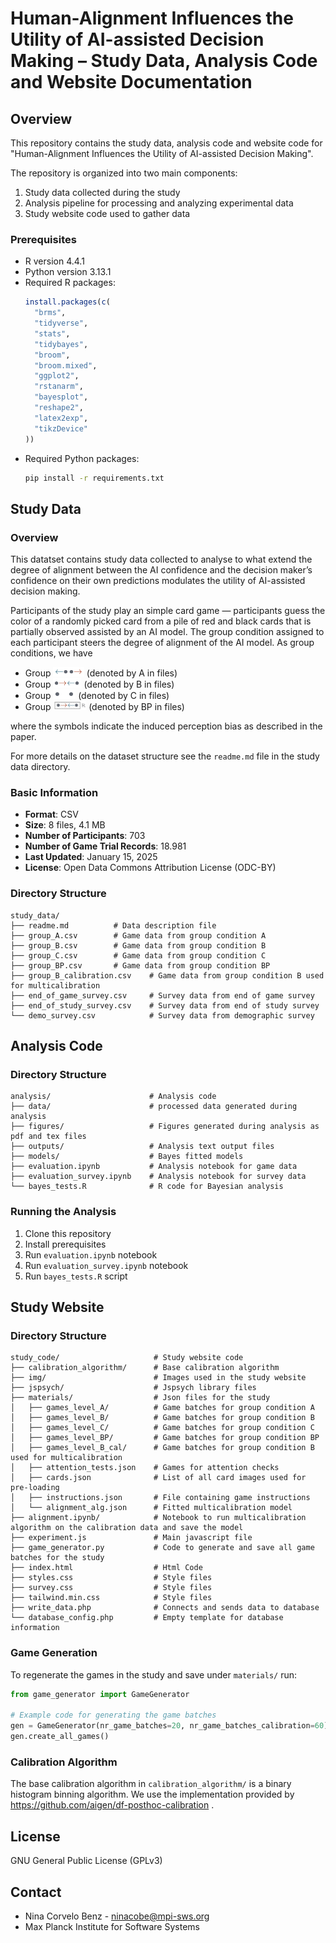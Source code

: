 # Human-Alignment Influences the Utility of AI-assisted Decision Making – Study Data, Analysis Code and Website Documentation

## Overview
This repository contains the study data, analysis code and website code for "Human-Alignment Influences the Utility of AI-assisted Decision Making".
 <!-- published in PNAS ([DOI link]).  -->
The repository is organized into two main components:
1. Study data collected during the study
2. Analysis pipeline for processing and analyzing experimental data
3. Study website code used to gather data


### Prerequisites
- R version 4.4.1
- Python version 3.13.1
- Required R packages:
  ```r
  install.packages(c(
    "brms",
    "tidyverse",
    "stats",
    "tidybayes",
    "broom",
    "broom.mixed",
    "ggplot2",
    "rstanarm",
    "bayesplot",
    "reshape2",
    "latex2exp",
    "tikzDevice"
  ))
  ```
- Required Python packages:
  ```bash
  pip install -r requirements.txt
  ```

## Study Data

### Overview
This datatset contains study data collected to analyse to what extend the degree of alignment between
the AI confidence and the decision
maker’s confidence on their own
predictions modulates the utility of
AI-assisted decision making. 

Participants of the study play an simple card game — participants guess the color of a
randomly picked card from a pile of red and black cards that is partially observed
assisted by an AI model.
The group condition assigned to each participant steers the degree of alignment of the AI model. 
As group conditions, we have

- Group <img src="./symbols/symbolA.png" alt="small icon" height="15"> (denoted by A in files)
- Group <img src="./symbols/symbolB.png" alt="small icon" height="15"> (denoted by B in files)
- Group <img src="./symbols/symbolC.png" alt="small icon" height="15"> (denoted by C in files)
- Group <img src="./symbols/symbolBP.png" alt="small icon" height="15"> (denoted by BP in files)

where the symbols indicate the induced perception bias as described in the paper.

For more details on the dataset structure see the ```readme.md``` file in the study data directory.

### Basic Information
- **Format**: CSV
- **Size**: 8 files, 4.1 MB
- **Number of Participants**: 703
- **Number of Game Trial Records**: 18.981
- **Last Updated**: January 15, 2025
- **License**: Open Data Commons Attribution License (ODC-BY)

### Directory Structure
```
study_data/
├── readme.md          # Data description file
├── group_A.csv        # Game data from group condition A
├── group_B.csv        # Game data from group condition B
├── group_C.csv        # Game data from group condition C
├── group_BP.csv       # Game data from group condition BP
├── group_B_calibration.csv    # Game data from group condition B used for multicalibration
├── end_of_game_survey.csv     # Survey data from end of game survey
├── end_of_study_survey.csv    # Survey data from end of study survey
└── demo_survey.csv            # Survey data from demographic survey
```

## Analysis Code

### Directory Structure
```
analysis/                      # Analysis code
├── data/                      # processed data generated during analysis
├── figures/                   # Figures generated during analysis as pdf and tex files
├── outputs/                   # Analysis text output files
├── models/                    # Bayes fitted models
├── evaluation.ipynb           # Analysis notebook for game data
├── evaluation_survey.ipynb    # Analysis notebook for survey data
└── bayes_tests.R              # R code for Bayesian analysis
```

### Running the Analysis
1. Clone this repository
2. Install prerequisites
3. Run ```evaluation.ipynb``` notebook
3. Run ```evaluation_survey.ipynb``` notebook
3. Run ```bayes_tests.R``` script


## Study Website

### Directory Structure
```
study_code/                     # Study website code
├── calibration_algorithm/      # Base calibration algorithm
├── img/                        # Images used in the study website
├── jspsych/                    # Jspsych library files
├── materials/                  # Json files for the study
│   ├── games_level_A/          # Game batches for group condition A
│   ├── games_level_B/          # Game batches for group condition B
│   ├── games_level_C/          # Game batches for group condition C
│   ├── games_level_BP/         # Game batches for group condition BP
│   ├── games_level_B_cal/      # Game batches for group condition B used for multicalibration
│   ├── attention_tests.json    # Games for attention checks
│   ├── cards.json              # List of all card images used for pre-loading
│   ├── instructions.json       # File containing game instructions
│   └── alignment_alg.json      # Fitted multicalibration model
├── alignment.ipynb/            # Notebook to run multicalibration algorithm on the calibration data and save the model
├── experiment.js               # Main javascript file 
├── game_generator.py           # Code to generate and save all game batches for the study
├── index.html                  # Html Code
├── styles.css                  # Style files
├── survey.css                  # Style files
├── tailwind.min.css            # Style files
├── write_data.php              # Connects and sends data to database
└── database_config.php         # Empty template for database information
```

### Game Generation

To regenerate the games in the study and save under ```materials/``` run:

```python
from game_generator import GameGenerator 

# Example code for generating the game batches
gen = GameGenerator(nr_game_batches=20, nr_game_batches_calibration=60)
gen.create_all_games()

```

### Calibration Algorithm

The base calibration algorithm in ```calibration_algorithm/``` is a  binary histogram binning algorithm. We use the implementation provided by  https://github.com/aigen/df-posthoc-calibration .

## License
GNU General Public License (GPLv3)

<!-- ## Citation
If you use this code or data, please cite:
```
[Authors]. (Year). [Title]. PNAS. DOI: [DOI]
``` -->

## Contact
- Nina Corvelo Benz - ninacobe@mpi-sws.org
- Max Planck Institute for Software Systems
